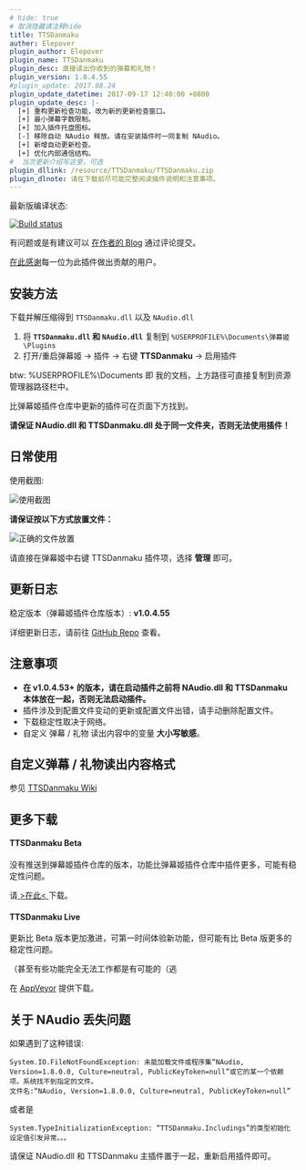 ```yaml
---
# hide: true
# 取消隐藏请注释hide
title: TTSDanmaku
auther: Elepover
plugin_author: Elepover
plugin_name: TTSDanmaku
plugin_desc: 直接读出你收到的弹幕和礼物！
plugin_version: 1.0.4.55
#plugin_update: 2017.08.24
plugin_update_datetime: 2017-09-17 12:40:00 +0800
plugin_update_desc: |-
  [+] 重构更新检查功能，改为新的更新检查窗口。
  [+] 最小弹幕字数限制。
  [+] 加入插件托盘图标。
  [-] 移除自动 NAudio 释放。请在安装插件时一同复制 NAudio。
  [+] 新增自动更新检查。
  [+] 优化内部通信结构。
#  当次更新介绍写这里，可选
plugin_dllink: /resource/TTSDanmaku/TTSDanmaku.zip
plugin_dlnote: 请在下载前尽可能完整阅读插件说明和注意事项。
---
```

最新版编译状态:

[![Build status](https://ci.appveyor.com/api/projects/status/o3wb9g7am3h4peny?svg=true)](https://ci.appveyor.com/project/Elepover/plugin-ttsdanmaku)

有问题或是有建议可以 [在作者的 Blog](https://blog.elepover.com/quoteLeft.html) 通过评论提交。

[在此感谢](https://github.com/Elepover/Plugin-TTSDanmaku/blob/master/CONTRIBUTING.md)每一位为此插件做出贡献的用户。

安装方法
----

下载并解压缩得到 `TTSDanmaku.dll` 以及 `NAudio.dll`

 1. 将 **`TTSDanmaku.dll` 和 `NAudio.dll`** 复制到 `%USERPROFILE%\Documents\弹幕姬\Plugins`
 2. 打开/重启弹幕姬 -> 插件 -> 右键 **TTSDanmaku** -> 启用插件
 
 btw: %USERPROFILE%\Documents 即 我的文档，上方路径可直接复制到资源管理器路径栏中。

 比弹幕姬插件仓库中更新的插件可在页面下方找到。

 **请保证 NAudio.dll 和 TTSDanmaku.dll 处于同一文件夹，否则无法使用插件！**

日常使用
----

使用截图:

![使用截图](https://www.danmuji.cn/resource/TTSDanmaku/screenshot.png)

**请保证按以下方式放置文件：**

![正确的文件放置](https://www.danmuji.cn/resource/TTSDanmaku/fileplace.png)

请直接在弹幕姬中右键 TTSDanmaku 插件项，选择 **管理** 即可。

更新日志
----

稳定版本（弹幕姬插件仓库版本）: **v1.0.4.55**

详细更新日志，请前往 [GitHub Repo](https://github.com/Elepover/Plugin-TTSDanmaku#更新日志) 查看。

注意事项
----

- **在 v1.0.4.53+ 的版本，请在启动插件之前将 NAudio.dll 和 TTSDanmaku 本体放在一起，否则无法启动插件。**
- 插件涉及到配置文件变动的更新或配置文件出错，请手动删除配置文件。
- 下载稳定性取决于网络。
- 自定义 弹幕 / 礼物 读出内容中的变量 **大小写敏感**。

自定义弹幕 / 礼物读出内容格式
----------------

参见 [TTSDanmaku Wiki](https://github.com/Elepover/Plugin-TTSDanmaku/wiki/%E8%87%AA%E5%AE%9A%E4%B9%89%E5%BC%B9%E5%B9%95---%E7%A4%BC%E7%89%A9%E5%86%85%E5%AE%B9%E5%8F%98%E9%87%8F%E8%AF%B4%E6%98%8E)

更多下载
----

#### TTSDanmaku Beta

没有推送到弹幕姬插件仓库的版本，功能比弹幕姬插件仓库中插件更多，可能有稳定性问题。

请[ >在此< ](https://ttsdanmaku.elepover.com)下载。

#### TTSDanmaku Live

更新比 Beta 版本更加激进，可第一时间体验新功能，但可能有比 Beta 版更多的稳定性问题。

（甚至有些功能完全无法工作都是有可能的（逃

在 [AppVeyor](https://ci.appveyor.com/project/Elepover/plugin-ttsdanmaku/build/artifacts) 提供下载。

关于 NAudio 丢失问题
-------------

如果遇到了这种错误:

```
System.IO.FileNotFoundException: 未能加载文件或程序集“NAudio, Version=1.8.0.0, Culture=neutral, PublicKeyToken=null”或它的某一个依赖项。系统找不到指定的文件。
文件名:“NAudio, Version=1.8.0.0, Culture=neutral, PublicKeyToken=null”
```
或者是
```
System.TypeInitializationException: “TTSDanmaku.Includings”的类型初始化设定值引发异常。。。
```

请保证 NAudio.dll 和 TTSDanmaku 主插件置于一起，重新启用插件即可。